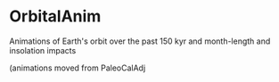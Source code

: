 # OrbitalAnim
Animations of Earth's orbit over the past 150 kyr and month-length and insolation impacts

(animations moved from PaleoCalAdj